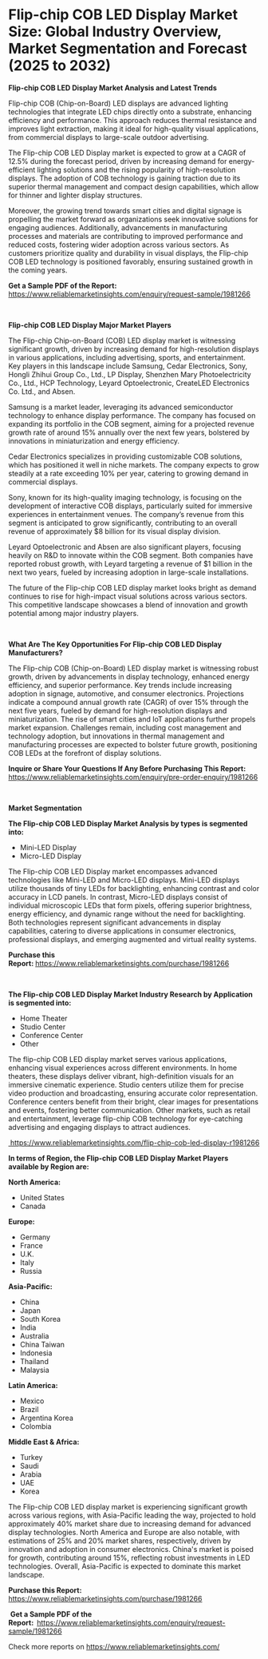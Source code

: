 <p><h1>Flip-chip COB LED Display Market Size: Global Industry Overview, Market Segmentation and Forecast (2025 to 2032)</h1></p><p><strong>Flip-chip COB LED Display Market Analysis and Latest Trends</strong></p>
<p><p>Flip-chip COB (Chip-on-Board) LED displays are advanced lighting technologies that integrate LED chips directly onto a substrate, enhancing efficiency and performance. This approach reduces thermal resistance and improves light extraction, making it ideal for high-quality visual applications, from commercial displays to large-scale outdoor advertising.</p><p>The Flip-chip COB LED Display market is expected to grow at a CAGR of 12.5% during the forecast period, driven by increasing demand for energy-efficient lighting solutions and the rising popularity of high-resolution displays. The adoption of COB technology is gaining traction due to its superior thermal management and compact design capabilities, which allow for thinner and lighter display structures. </p><p>Moreover, the growing trend towards smart cities and digital signage is propelling the market forward as organizations seek innovative solutions for engaging audiences. Additionally, advancements in manufacturing processes and materials are contributing to improved performance and reduced costs, fostering wider adoption across various sectors. As customers prioritize quality and durability in visual displays, the Flip-chip COB LED technology is positioned favorably, ensuring sustained growth in the coming years.</p></p>
<p><strong>Get a Sample PDF of the Report:&nbsp;</strong> <a href="https://www.reliablemarketinsights.com/enquiry/request-sample/1981266?utm_campaign=3293&utm_medium=2&utm_source=Github&utm_content=ia&utm_term=07042025&utm_id=flip-chip-cob-led-display">https://www.reliablemarketinsights.com/enquiry/request-sample/1981266</a></p>
<p>&nbsp;</p>
<p><strong>Flip-chip COB LED Display Major Market Players</strong></p>
<p><p>The Flip-chip Chip-on-Board (COB) LED display market is witnessing significant growth, driven by increasing demand for high-resolution displays in various applications, including advertising, sports, and entertainment. Key players in this landscape include Samsung, Cedar Electronics, Sony, Hongli Zhihui Group Co., Ltd., LP Display, Shenzhen Mary Photoelectricity Co., Ltd., HCP Technology, Leyard Optoelectronic, CreateLED Electronics Co. Ltd., and Absen.</p><p>Samsung is a market leader, leveraging its advanced semiconductor technology to enhance display performance. The company has focused on expanding its portfolio in the COB segment, aiming for a projected revenue growth rate of around 15% annually over the next few years, bolstered by innovations in miniaturization and energy efficiency.</p><p>Cedar Electronics specializes in providing customizable COB solutions, which has positioned it well in niche markets. The company expects to grow steadily at a rate exceeding 10% per year, catering to growing demand in commercial displays.</p><p>Sony, known for its high-quality imaging technology, is focusing on the development of interactive COB displays, particularly suited for immersive experiences in entertainment venues. The company’s revenue from this segment is anticipated to grow significantly, contributing to an overall revenue of approximately $8 billion for its visual display division.</p><p>Leyard Optoelectronic and Absen are also significant players, focusing heavily on R&D to innovate within the COB segment. Both companies have reported robust growth, with Leyard targeting a revenue of $1 billion in the next two years, fueled by increasing adoption in large-scale installations.</p><p>The future of the Flip-chip COB LED display market looks bright as demand continues to rise for high-impact visual solutions across various sectors. This competitive landscape showcases a blend of innovation and growth potential among major industry players.</p></p>
<p>&nbsp;</p>
<p><strong>What Are The Key Opportunities For Flip-chip COB LED Display Manufacturers?</strong></p>
<p><p>The Flip-chip COB (Chip-on-Board) LED display market is witnessing robust growth, driven by advancements in display technology, enhanced energy efficiency, and superior performance. Key trends include increasing adoption in signage, automotive, and consumer electronics. Projections indicate a compound annual growth rate (CAGR) of over 15% through the next five years, fueled by demand for high-resolution displays and miniaturization. The rise of smart cities and IoT applications further propels market expansion. Challenges remain, including cost management and technology adoption, but innovations in thermal management and manufacturing processes are expected to bolster future growth, positioning COB LEDs at the forefront of display solutions.</p></p>
<p><strong>Inquire or Share Your Questions If Any Before Purchasing This Report:</strong> <a href="https://www.reliablemarketinsights.com/enquiry/pre-order-enquiry/1981266?utm_campaign=3293&utm_medium=2&utm_source=Github&utm_content=ia&utm_term=07042025&utm_id=flip-chip-cob-led-display">https://www.reliablemarketinsights.com/enquiry/pre-order-enquiry/1981266</a></p>
<p>&nbsp;</p>
<p><strong>Market Segmentation</strong></p>
<p><strong>The Flip-chip COB LED Display Market Analysis by types is segmented into:</strong></p>
<p><ul><li>Mini-LED Display</li><li>Micro-LED Display</li></ul></p>
<p><p>The Flip-chip COB LED Display market encompasses advanced technologies like Mini-LED and Micro-LED displays. Mini-LED displays utilize thousands of tiny LEDs for backlighting, enhancing contrast and color accuracy in LCD panels. In contrast, Micro-LED displays consist of individual microscopic LEDs that form pixels, offering superior brightness, energy efficiency, and dynamic range without the need for backlighting. Both technologies represent significant advancements in display capabilities, catering to diverse applications in consumer electronics, professional displays, and emerging augmented and virtual reality systems.</p></p>
<p><strong>Purchase this Report:&nbsp;</strong><a href="https://www.reliablemarketinsights.com/purchase/1981266?utm_campaign=3293&utm_medium=2&utm_source=Github&utm_content=ia&utm_term=07042025&utm_id=flip-chip-cob-led-display">https://www.reliablemarketinsights.com/purchase/1981266</a></p>
<p>&nbsp;</p>
<p><strong>The Flip-chip COB LED Display Market Industry Research by Application is segmented into:</strong></p>
<p><ul><li>Home Theater</li><li>Studio Center</li><li>Conference Center</li><li>Other</li></ul></p>
<p><p>The flip-chip COB LED display market serves various applications, enhancing visual experiences across different environments. In home theaters, these displays deliver vibrant, high-definition visuals for an immersive cinematic experience. Studio centers utilize them for precise video production and broadcasting, ensuring accurate color representation. Conference centers benefit from their bright, clear images for presentations and events, fostering better communication. Other markets, such as retail and entertainment, leverage flip-chip COB technology for eye-catching advertising and engaging displays to attract audiences.</p></p>
<p><a href="https://www.reliablemarketinsights.com/flip-chip-cob-led-display-r1981266?utm_campaign=3293&utm_medium=2&utm_source=Github&utm_content=ia&utm_term=07042025&utm_id=flip-chip-cob-led-display">&nbsp;https://www.reliablemarketinsights.com/flip-chip-cob-led-display-r1981266</a></p>
<p><strong>In terms of Region, the Flip-chip COB LED Display Market Players available by Region are:</strong></p>
<p>
    <p> <strong> North America: </strong>
        <ul>
            <li>United States</li>
            <li>Canada</li>
        </ul>
        </p> 
    <p> <strong> Europe: </strong>
        <ul>
            <li>Germany</li>
            <li>France</li>
            <li>U.K.</li>
            <li>Italy</li>
            <li>Russia</li>
        </ul>
        </p> 
    <p> <strong> Asia-Pacific: </strong>
        <ul>
            <li>China</li>
            <li>Japan</li>
            <li>South Korea</li>
            <li>India</li>
            <li>Australia</li>
            <li>China Taiwan</li>
            <li>Indonesia</li>
            <li>Thailand</li>
            <li>Malaysia</li>
        </ul>
        </p> 
    <p> <strong> Latin America: </strong>
        <ul>
            <li>Mexico</li>
            <li>Brazil</li>
            <li>Argentina Korea</li>
            <li>Colombia</li>
        </ul>
        </p> 
    <p> <strong> Middle East & Africa: </strong>
        <ul>
            <li>Turkey</li>
            <li>Saudi</li>
            <li>Arabia</li>
            <li>UAE</li>
            <li>Korea</li>
        </ul>
    </p>
    </p>
<p><p>The Flip-chip COB LED display market is experiencing significant growth across various regions, with Asia-Pacific leading the way, projected to hold approximately 40% market share due to increasing demand for advanced display technologies. North America and Europe are also notable, with estimations of 25% and 20% market shares, respectively, driven by innovation and adoption in consumer electronics. China's market is poised for growth, contributing around 15%, reflecting robust investments in LED technologies. Overall, Asia-Pacific is expected to dominate this market landscape.</p></p>
<p><strong>Purchase this Report: </strong><a href="https://www.reliablemarketinsights.com/purchase/1981266?utm_campaign=3293&utm_medium=2&utm_source=Github&utm_content=ia&utm_term=07042025&utm_id=flip-chip-cob-led-display">https://www.reliablemarketinsights.com/purchase/1981266</a></p>
<p>&nbsp;<strong>Get a Sample PDF of the Report:&nbsp;&nbsp;</strong><a href="https://www.reliablemarketinsights.com/enquiry/request-sample/1981266?utm_campaign=3293&utm_medium=2&utm_source=Github&utm_content=ia&utm_term=07042025&utm_id=flip-chip-cob-led-display">https://www.reliablemarketinsights.com/enquiry/request-sample/1981266</a></p>
<p><strong></strong></p>
<p>Check more reports on <a href="https://www.reliablemarketinsights.com/?utm_campaign=3293&utm_medium=2&utm_source=Github&utm_content=ia&utm_term=07042025&utm_id=flip-chip-cob-led-display">https://www.reliablemarketinsights.com/</a></p>